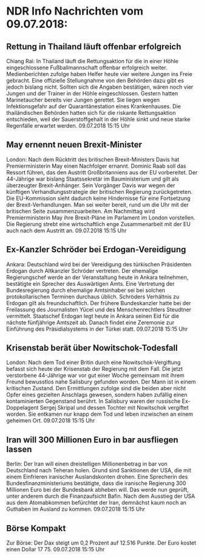 # NDR Info Nachrichten vom 09.07.2018:


## Rettung in Thailand läuft offenbar erfolgreich
Chiang Rai: In Thailand läuft die Rettungsaktion für die in einer Höhle eingeschlossene Fußballmannschaft offenbar erfolgreich weiter. Medienberichten zufolge haben Helfer heute vier weitere Jungen ins Freie gebracht. Eine offizielle Stellungnahme von den Behörden dazu gibt es jedoch bislang nicht. Sollten sich die Angaben bestätigen, wären noch vier Jungen und der Trainer in der Höhle eingeschlossen. Gestern hatten Marinetaucher bereits vier Jungen gerettet. Sie liegen wegen Infektionsgefahr auf der Quarantänestation eines Krankenhauses. Die thailändischen Behörden hatten sich für die riskante Rettungsaktion entschieden, weil der Sauerstoffgehalt in der Höhle sinkt und neue starke Regenfälle erwartet werden. 09.07.2018 15:15 Uhr 

## May ernennt neuen Brexit-Minister
London: Nach dem Rücktritt des britischen Brexit-Ministers Davis hat Premierministerin May einen Nachfolger ernannt. Dominic Raab soll das Ressort führen, das den Austritt Großbritanniens aus der EU vorbereitet. Der 44-Jährige war bislang Staatssekretär im Bauministerium und gilt als überzeugter Brexit-Anhänger. Sein Vorgänger Davis war wegen der künftigen Verhandlungsstrategie der britischen Regierung zurückgetreten. Die EU-Kommission sieht dadurch keine Hindernisse für eine Fortsetzung der Brexit-Verhandlungen. Man sei weiter bereit, rund um die Uhr mit der britischen Seite zusammenzuarbeiten. Am Nachmittag wird Premierministerin May ihre Brexit-Pläne im Parlament im London vorstellen. Die Regierung strebt eine wirtschaftlich enge Zusammenarbeit mit der EU auch nach dem Austritt an. 09.07.2018 15:15 Uhr 

## Ex-Kanzler Schröder bei Erdogan-Vereidigung
Ankara: Deutschland wird bei der Vereidigung des türkischen Präsidenten Erdogan durch Altkanzler Schröder vertreten. Der ehemalige Regierungschef werde an der Veranstaltung heute in Ankara teilnehmen, bestätigte ein Sprecher des Auswärtigen Amts. Eine Vertretung der Bundesregierung durch ehemalige Amtsinhaber sei bei solchen protokollarischen Terminen durchaus üblich. Schröders Verhältnis zu Erdogan gilt als freundschaftlich. Der frühere Bundeskanzler hatte bei der Freilassung des Journalisten Yücel und des Menschenrechtlers Steudtner vermittelt. Staatschef Erdogan legt heute in Ankara seinen Eid für die nächste fünfjährige Amtszeit ab. Danach findet eine Zeremonie zur Einführung des Präsidialsystems in der Türkei statt. 09.07.2018 15:15 Uhr 

## Krisenstab berät über Nowitschok-Todesfall
London: Nach dem Tod einer Britin durch eine Nowitschok-Vergiftung befasst sich heute der Krisenstab der Regierung mit dem Fall. Die jetzt verstorbene 44-Jährige war vor gut einer Woche gemeinsam mit ihrem Freund bewusstlos nahe Salisbury gefunden worden. Der Mann ist in einem kritischen Zustand. Den Ermittlungen zufolge sind die beiden aber nicht Opfer eines gezielten Anschlags gewesen, sondern haben zufällig einen kontaminierten Gegenstand berührt. In Salisbury waren der russische Ex-Doppelagent Sergej Skripal und dessen Tochter mit Nowitschok vergiftet worden. Sie entkamen nur knapp dem Tod und leben inzwischen an einem geheimen Ort. 09.07.2018 15:15 Uhr 

## Iran will 300 Millionen Euro in bar ausfliegen lassen
Berlin: Der Iran will einen dreistelligen Millionenbetrag in bar von Deutschland nach Teheran holen. Grund sind Sanktionen der USA, die mit einem Einfrieren iranischer Auslandskonten drohen. Eine Sprecherin des Bundesfinanzministeriums bestätigte, dass die iranische Regierung 300 Millionen Euro bei der Bundesbank abheben will. Das werde nun geprüft, unter anderem durch die Finanzaufsicht Bafin. Nach dem Ausstieg der USA aus dem Atomabkommen befürchtet der Iran, demnächst kaum noch an Guthaben im Ausland zu kommen. 09.07.2018 15:15 Uhr 

## Börse Kompakt
Zur Börse: Der Dax steigt um 0,2 Prozent auf 12.516 Punkte. Der Euro kostet einen Dollar 17 75. 09.07.2018 15:15 Uhr 
